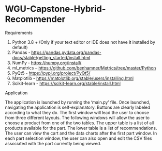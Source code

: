 # WGU-Capstone-Hybrid-Recommender

Requirements

1. Python 3.8 + (Only if your text editor or IDE does not have it installed by default)
2. Pandas - https://pandas.pydata.org/pandas-docs/stable/getting_started/install.html 
3. NumPy - https://numpy.org/install/ 
4. ml_metrics – https://github.com/benhamner/Metrics/tree/master/Python  
5. PyQt5 - https://pypi.org/project/PyQt5/ 
6. Matplotlib - https://matplotlib.org/stable/users/installing.html 
7. Scikit-learn - https://scikit-learn.org/stable/install.html 


Application

The application is launched by running the ‘main.py’ file. Once launched, navigating the application is self-explanatory. Buttons are clearly labeled according to what they do. The first window will lead the user to choose from three different layouts. The following windows will allow the user to choose a product from one of the two tables. The upper table is a list of all products available for the part. The lower table is a list of recommendations. The user can view the cart and the data charts after the first part window. In each part selection window, the user can also open and edit the CSV files associated with the part currently being viewed. 
